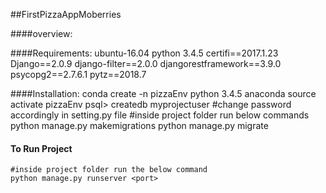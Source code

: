 ##FirstPizzaAppMoberries

####overview:

####Requirements:
    ubuntu-16.04
    python 3.4.5
    certifi==2017.1.23
    Django==2.0.9
    django-filter==2.0.0
    djangorestframework==3.9.0
    psycopg2==2.7.6.1
    pytz==2018.7
    
####Installation:
    conda create -n pizzaEnv python 3.4.5 anaconda
    source activate pizzaEnv
    psql\> createdb myprojectuser
    #change password accordingly in setting.py file
    #inside project folder run below commands
    python manage.py makemigrations
    python manage.py migrate
    
#### To Run Project
    #inside project folder run the below command
    python manage.py runserver <port>
    
    
    
    



